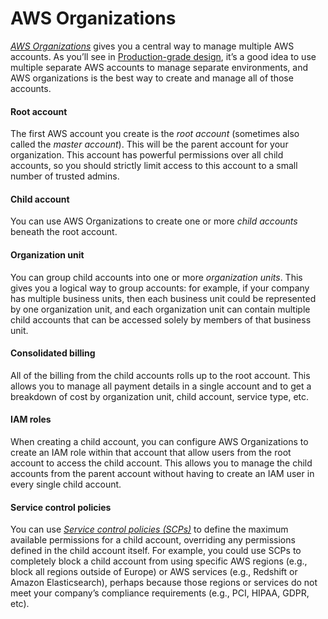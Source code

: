 # AWS Organizations

_[AWS Organizations](https://aws.amazon.com/organizations/)_ gives you a central way to manage multiple AWS accounts. As
you’ll see in [Production-grade design](../production-grade-design/intro), it’s a good idea to use multiple separate AWS accounts to manage separate
environments, and AWS organizations is the best way to create and manage all of those accounts.



<div className="dlist">

#### Root account

The first AWS account you create is the _root account_ (sometimes also called the _master account_). This will be the
parent account for your organization. This account has powerful permissions over all child accounts, so you should
strictly limit access to this account to a small number of trusted admins.

#### Child account

You can use AWS Organizations to create one or more _child accounts_ beneath the root account.

#### Organization unit

You can group child accounts into one or more _organization units_. This gives you a logical way to group accounts:
for example, if your company has multiple business units, then each business unit could be represented by one
organization unit, and each organization unit can contain multiple child accounts that can be accessed solely by
members of that business unit.

#### Consolidated billing

All of the billing from the child accounts rolls up to the root account. This allows you to manage all payment
details in a single account and to get a breakdown of cost by organization unit, child account, service type, etc.

#### IAM roles

When creating a child account, you can configure AWS Organizations to create an IAM role within that account that
allow users from the root account to access the child account. This allows you to manage the child accounts from the
parent account without having to create an IAM user in every single child account.

#### Service control policies

You can use
_[Service control policies (SCPs)](https://docs.aws.amazon.com/organizations/latest/userguide/orgs_manage_policies_scp.html)_
to define the maximum available permissions for a child account, overriding any permissions defined in the child
account itself. For example, you could use SCPs to completely block a child account from using specific AWS regions
(e.g., block all regions outside of Europe) or AWS services (e.g., Redshift or Amazon Elasticsearch), perhaps because
those regions or services do not meet your company’s compliance requirements (e.g., PCI, HIPAA, GDPR, etc).


</div>




